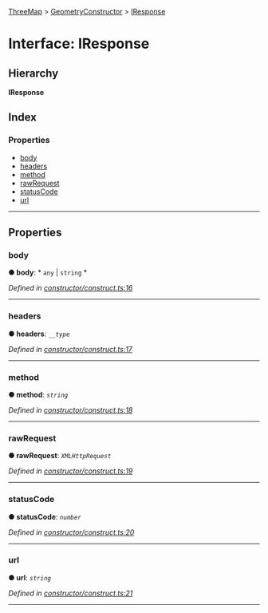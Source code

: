 [ThreeMap](../README.md) > [GeometryConstructor](../modules/geometryconstructor.md) > [IResponse](../interfaces/geometryconstructor.iresponse.md)

# Interface: IResponse

## Hierarchy

**IResponse**

## Index

### Properties

* [body](geometryconstructor.iresponse.md#body)
* [headers](geometryconstructor.iresponse.md#headers)
* [method](geometryconstructor.iresponse.md#method)
* [rawRequest](geometryconstructor.iresponse.md#rawrequest)
* [statusCode](geometryconstructor.iresponse.md#statuscode)
* [url](geometryconstructor.iresponse.md#url)

---

## Properties

<a id="body"></a>

###  body

**● body**: * `any` &#124; `string`
*

*Defined in [constructor/construct.ts:16](https://github.com/areknawo/ThreeMap/blob/master/src/constructor/construct.ts#L16)*

___
<a id="headers"></a>

###  headers

**● headers**: *`__type`*

*Defined in [constructor/construct.ts:17](https://github.com/areknawo/ThreeMap/blob/master/src/constructor/construct.ts#L17)*

___
<a id="method"></a>

###  method

**● method**: *`string`*

*Defined in [constructor/construct.ts:18](https://github.com/areknawo/ThreeMap/blob/master/src/constructor/construct.ts#L18)*

___
<a id="rawrequest"></a>

###  rawRequest

**● rawRequest**: *`XMLHttpRequest`*

*Defined in [constructor/construct.ts:19](https://github.com/areknawo/ThreeMap/blob/master/src/constructor/construct.ts#L19)*

___
<a id="statuscode"></a>

###  statusCode

**● statusCode**: *`number`*

*Defined in [constructor/construct.ts:20](https://github.com/areknawo/ThreeMap/blob/master/src/constructor/construct.ts#L20)*

___
<a id="url"></a>

###  url

**● url**: *`string`*

*Defined in [constructor/construct.ts:21](https://github.com/areknawo/ThreeMap/blob/master/src/constructor/construct.ts#L21)*

___

